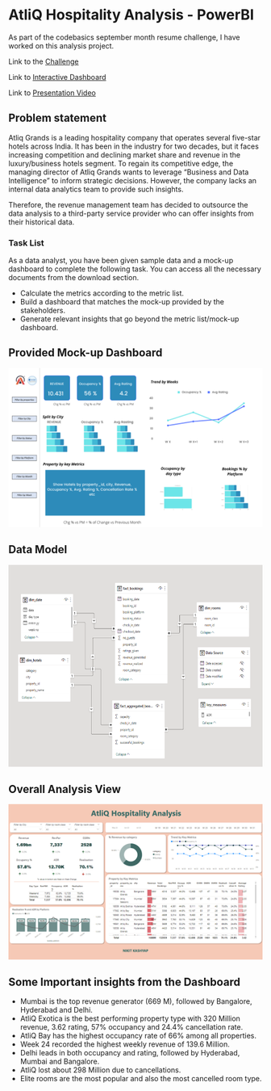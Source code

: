 # AtliQ Hospitality Analysis - PowerBI

As part of the codebasics september month resume challenge, I have worked on this analysis project.

Link to the [Challenge](https://codebasics.io/event/codebasics-resume-project-challenge)

Link to [Interactive Dashboard](https://1drv.ms/p/s!AtEjudc6cIjagcAWVwM9iUPXBYu1Sw)

Link to [Presentation Video]()

## Problem statement

Atliq Grands is a leading hospitality company that operates several five-star hotels across India. It has been in the industry for two decades, but it faces increasing competition and declining market share and revenue in the luxury/business hotels segment. To regain its competitive edge, the managing director of Atliq Grands wants to leverage “Business and Data Intelligence” to inform strategic decisions. However, the company lacks an internal data analytics team to provide such insights.

Therefore, the revenue management team has decided to outsource the data analysis to a third-party service provider who can offer insights from their historical data.

### Task List

As a data analyst, you have been given sample data and a mock-up dashboard to complete the following task. You can access all the necessary documents from the download section.

- Calculate the metrics according to the metric list.
- Build a dashboard that matches the mock-up provided by the stakeholders.
- Generate relevant insights that go beyond the metric list/mock-up dashboard.

## Provided Mock-up Dashboard
<p align="center">
    <img src="https://github.com/Naveen-S6/AtliQ_Hospitality_Analysis_PowerBI/blob/main/Dataset/mock%20up%20dashboard_atliq%20grands.png" width="600">
</p>


## Data Model

<p align="center">
    <img src='resources/data_map.png' height="400">
</p>


## Overall Analysis View

<p align="center">
    <img src='resources/img.png' width="600">
</p>


## Some Important insights from the Dashboard

- Mumbai is the top revenue generator (669 M), followed by Bangalore, Hyderabad and Delhi.
- AtliQ Exotica is the best performing property type with 320 Million revenue, 3.62 rating, 57% occupancy and 24.4% cancellation rate.
- AtliQ Bay has the highest occupancy rate of 66% among all properties.
- Week 24 recorded the highest weekly revenue of 139.6 Million.
- Delhi leads in both occupancy and rating, followed by Hyderabad, Mumbai and Bangalore.
- AtliQ lost about 298 Million due to cancellations.
- Elite rooms are the most popular and also the most cancelled room type.



